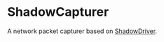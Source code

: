 # ShadowCapturer
A network packet capturer based on [ShadowDriver](https://github.com/XeonKHJ/ShadowDriver).
